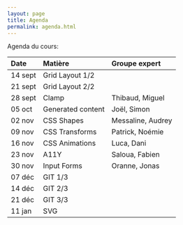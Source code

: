 ```yaml
---
layout: page
title: Agenda
permalink: agenda.html
---
```


Agenda du cours:


| Date    | Matière           | Groupe expert     |
|:------- |:----------------- |:----------------- |
| 14 sept | Grid Layout 1/2   |                   |
| 21 sept | Grid Layout 2/2   |                   |
| 28 sept | Clamp             | Thibaud, Miguel   |
| 05 oct  | Generated content | Joël, Simon       |
| 02 nov  | CSS Shapes        | Messaline, Audrey |
| 09 nov  | CSS Transforms    | Patrick, Noémie   |
| 16 nov  | CSS Animations    | Luca, Dani        |
| 23 nov  | A11Y              | Saloua, Fabien    |
| 30 nov  | Input Forms       | Oranne, Jonas     |
| 07 déc  | GIT 1/3           |                   |
| 14 déc  | GIT 2/3           |                   |
| 21 déc  | GIT 3/3           |                   |
| 11 jan  | SVG               |                   |
